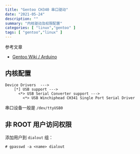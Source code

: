 ```yaml
---
title: "Gentoo CH340 串口驱动"
date: "2021-05-24"
description: ""
summary: "内核驱动及权限配置"
categories: [ "linux","gentoo" ]
tags: [ "gentoo","linux" ]
---
```


参考文章

- [Gentoo Wiki / Arduino](https://wiki.gentoo.org/wiki/Arduino)

## 内核配置

```text
Device Drivers  --->
    [*] USB support ---> 
      <*> USB Serial Converter support --->
        <*> USB Winchiphead CH341 Single Port Serial Driver
```

串口设备一般是 `/dev/ttyUSB0`

## 非 ROOT 用户访问权限


添加用户到 `dialout` 组：

```shell-session
# gpasswd -a <name> dialout
```

